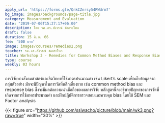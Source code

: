```yaml
---
apply_url: 'https://forms.gle/QnkCZnrsy54RWdrm7'
bg_image: images/backgrounds/page-title.jpg
category: Measurement and Evaluation
date: "2019-07-06T15:27:17+06:00"
description: โดย รศ.ดร.สังวรณ์ งัดกระโทก
draft: false
duration: 15 มิ.ย. 66
fee: '500 บาท'
image: images/courses/remedies2.png
teacher: รศ.ดร.สังวรณ์ งัดกระโทก
title: Workshop 3 - Remedies for Common Method Biases and Response Biases for SEM Research
type: course
weekly: 03 hours
---
```



การวิจัยทางสังคมศาสตร์และจิตวิทยาที่ใช้มาตรประมาณค่า เช่น Likert’s scale เพื่อเก็บข้อมูลจากกลุ่มตัวอย่าง มักจะมีปัญหาในการวัดที่หลีกเลี่ยงยาก เช่น common method bias และ response bias ซึ่งจะมีผลต่อความน่าเชื่อถือของผลการวิจัย หลักสูตรนี้จะอธิบายปัญหาของการวัดที่เกิดจากการใช้มาตรประมาณค่า และฝึกปฎิบัติการตรวจสอบและควบคุม bias โดยใช้ SEM และ Factor analysis


{{< figure src="https://github.com/ssiwacho/picture/blob/main/wk3.png?raw=true" width="30%" >}}


